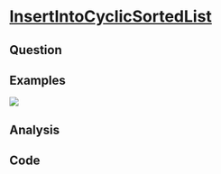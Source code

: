 # [InsertIntoCyclicSortedList](http://www.lintcode.com/en/problem/insert-into-a-cyclic-sorted-list/#)

## Question



## Examples

![](https://farm5.staticflickr.com/4172/34603361531_b90c07d291_o.jpg)

## Analysis



## Code

```java

```